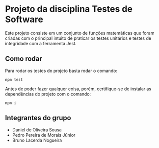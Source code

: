 # Projeto da disciplina Testes de Software

Este projeto consiste em um conjunto de funções matemáticas que foram criadas com o principal intuito de praticar os testes unitários e testes de integridade com a ferramenta Jest.

## Como rodar

Para rodar os testes do projeto basta rodar o comando:

```
npm test
```

Antes de poder fazer qualquer coisa, porém, certifique-se de instalar as dependências do projeto com o comando:

```
npm i
```

## Integrantes do grupo

- Daniel de Oliveira Sousa
- Pedro Pereira de Morais Júnior
- Bruno Lacerda Nogueira